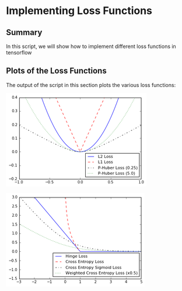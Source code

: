 # Implementing Loss Functions

## Summary

In this script, we will show how to implement different loss functions in tensorflow

## Plots of the Loss Functions

The output of the script in this section plots the various loss functions:

![Loss Functions 1](../images/04_loss_fun1.png "Loss Functions 1")

![Loss Functions 2](../images/04_loss_fun2.png "Loss Functions 2")